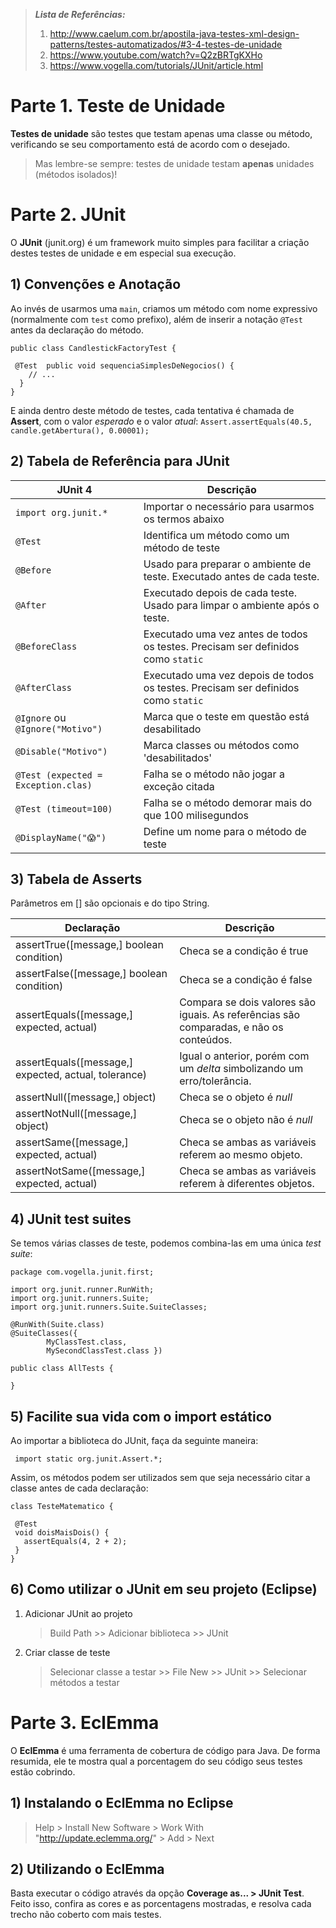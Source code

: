 
>  ***Lista de Referências:***
> 1. http://www.caelum.com.br/apostila-java-testes-xml-design-patterns/testes-automatizados/#3-4-testes-de-unidade
> 2. https://www.youtube.com/watch?v=Q2zBRTgKXHo
> 3. https://www.vogella.com/tutorials/JUnit/article.html
# Parte 1. Teste de Unidade
**Testes de unidade** são testes que testam apenas uma classe ou método, verificando se seu comportamento está de acordo com o desejado.
> Mas lembre-se sempre: testes de unidade testam **apenas** unidades (métodos isolados)!
# Parte 2. JUnit
O **JUnit** (junit.org) é um framework muito simples para facilitar a criação destes testes de unidade e em especial sua execução.
## 1) Convenções e Anotação
Ao invés de usarmos uma `main`, criamos um método com nome expressivo (normalmente com `test` como prefixo), além de inserir a notação `@Test` antes da declaração do método.
```
public class CandlestickFactoryTest {

 @Test  public void sequenciaSimplesDeNegocios() {
    // ...
  }
}
```
E ainda dentro deste método de testes, cada tentativa é chamada de **Assert**, com o valor *esperado* e o valor *atual*:
`Assert.assertEquals(40.5, candle.getAbertura(), 0.00001);`
## 2) Tabela de Referência para JUnit
| JUnit 4 | Descrição |
|--|--|
| `import org.junit.*` | Importar o necessário para usarmos os termos abaixo|
| `@Test` | Identifica um método como um método de teste |
| `@Before` | Usado para preparar o ambiente de teste. Executado antes de cada teste. |
| `@After` | Executado depois de cada teste. Usado para limpar o ambiente após o teste. |
| `@BeforeClass` | Executado uma vez antes de todos os testes. Precisam ser definidos como `static` |
| `@AfterClass` | Executado uma vez depois de todos os testes. Precisam ser definidos como `static` |
| `@Ignore` ou `@Ignore("Motivo")`| Marca que o teste em questão está desabilitado |
| `@Disable("Motivo")` | Marca classes ou métodos como 'desabilitados' |
| `@Test (expected = Exception.clas)` | Falha se o método não jogar a exceção citada |
| `@Test (timeout=100)` | Falha se o método demorar mais do que 100 milisegundos |
| `@DisplayName("😱")` | Define um nome para o método de teste |
## 3) Tabela de Asserts
Parâmetros em [] são opcionais e do tipo String.

| Declaração | Descrição |
|--|--|
| assertTrue([message,] boolean condition) | Checa se a condição é true |
| assertFalse([message,] boolean condition) | Checa se a condição é false |
| assertEquals([message,] expected, actual) | Compara se dois valores são iguais. As referências são comparadas, e não os conteúdos. |
| assertEquals([message,] expected, actual, tolerance) | Igual o anterior, porém com um *delta* simbolizando um erro/tolerância. |
| assertNull([message,] object) | Checa se o objeto é *null* |
| assertNotNull([message,] object) | Checa se o objeto não é *null* |
| assertSame([message,] expected, actual) | Checa se ambas as variáveis referem ao mesmo objeto. |
| assertNotSame([message,] expected, actual) | Checa se ambas as variáveis referem à diferentes objetos. |
## 4) JUnit test suites
Se temos várias classes de teste, podemos combina-las em uma única *test suite*:
```
package com.vogella.junit.first;

import org.junit.runner.RunWith;
import org.junit.runners.Suite;
import org.junit.runners.Suite.SuiteClasses;

@RunWith(Suite.class)
@SuiteClasses({
        MyClassTest.class,
        MySecondClassTest.class })

public class AllTests {

}
```
## 5) Facilite sua vida com o import estático
Ao importar a biblioteca do JUnit, faça da seguinte maneira:
```
 import static org.junit.Assert.*;
 ```
 Assim, os métodos podem ser utilizados sem que seja necessário citar a classe antes de cada declaração:
 ```
 class TesteMatematico {

  @Test
  void doisMaisDois() {
    assertEquals(4, 2 + 2);
  }
}
```
## 6) Como utilizar o JUnit em seu projeto (Eclipse)
1. Adicionar JUnit ao projeto
	> Build Path >> Adicionar biblioteca >> JUnit
2. Criar classe de teste
	> Selecionar classe a testar >> File New >> JUnit >> Selecionar métodos a testar
# Parte 3. EclEmma
O **EclEmma** é uma ferramenta de cobertura de código para Java. De forma resumida, ele te mostra qual a porcentagem do seu código seus testes estão cobrindo.
## 1) Instalando o EclEmma no Eclipse
> Help > Install New Software > Work With "http://update.eclemma.org/" > Add > Next
## 2) Utilizando o EclEmma
Basta executar o código através da opção **Coverage as... > JUnit Test**.
Feito isso, confira as cores e as porcentagens mostradas, e resolva cada trecho não coberto com mais testes.
<!--stackedit_data:
eyJoaXN0b3J5IjpbMTM2NDY2NDkwMSw1ODQ2MDc5MDIsLTk2OT
E2OTg1OSwxNjgwMDYwMjk4LDE0MjI5ODc4OSwxNjAwNDIwNDYz
LDE0NDIyOTk1NzAsNDkyMDEyODQwXX0=
-->